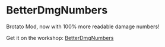 # BetterDmgNumbers

Brotato Mod, now with 100% more readable damage numbers!

Get it on the workshop: [BetterDmgNumbers](https://steamcommunity.com/sharedfiles/filedetails/?id=3412963303)
